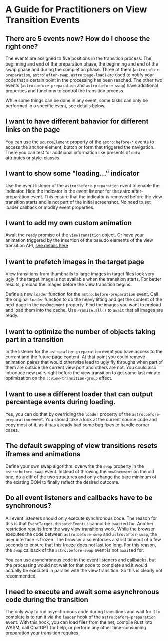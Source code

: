 # A Guide for Practitioners on View Transition Events

## There are 5 events now? How do I choose the right one?

The events are assigned to five positions in the transition process: The beginning and end of the preparation phase, the beginning and end of the swap phase and during the completion phase. Three of them (`astro:after-preparation`, `astro:after-swap`, `astro:page-load`) are used to notify your code that a certain point in the processing has been reached. The other two events (`astro:before-preparation` and `astro:before-swap`) have additional properties and functions to control the transition process.

While some things can be done in any event, some tasks can only be performed in a specific event, see details below.

## I want to have different bahavior for different links on the page

You can use the `sourceElement` property of the `astro:before-*` events to access the anchor element, button or form that triggered the navigation. There you can test for additional information like presents of `data-` attributes or style-classes.

## I want to show some "loading..." indicator

Use the event listener of the `astro:before-preparation` event to enable the indicator. Hide the indicator in the event listener for the astro:after-preparation event. This ensure that the indicator is removed before the view transition starts and is not part of the initial screenshot. No need to set loader callback or modify event properties.

## I want to add my own custom animation

Await the `ready` promise of the `viewTransition` object. Or have your animation triggered by the insertion of the pseudo elements of the view transition API, [see details here](https://developer.chrome.com/docs/web-platform/view-transitions/)

## I want to prefetch images in the target page

View transitions from thumbnails to large images in target files look very ugly if the target image is not available when the transition starts. For better results, preload the images before the view transition begins.

Define a new `loader` function for the `astro:before-preparation` event. Call the original `loader` function to do the heavy lifting and get the content of the next page in the `newDocument` property. Find the images you want to preload and load them into the cache. Use `Promise.all()` to `await` that all images are ready.

## I want to optimize the number of objects taking part in a transition

In the listener for the `astro:after-preparation` event you have access to the current and the future page content. At that point you could remove animation paires that would otherwise lead to ugly fly throughs when part of them are outside the current view port and others are not. You could also introduce new pairs right before the view transition to get some last minute optimization on the `::view-transition-group` effect.

## I want to use a different loader that can output percentage events during loading.

Yes, you can do that by overriding the `loader` property of the `astro:before-preparation` event. You should take a look at the current source code and copy most of it, as it has already had some bug fixes to handle corner cases.

## The default swapping of view transitions resets iframes and animations

Define your own swap algorithm: overwrite the `swap` property in the `astro:before-swap` event. Instead of throwing the `newDocument` on the old one, do a diff of the two structures and only change the bare minimum of the existing DOM to finally reflect the desired outcome.

## Do all event listeners and callbacks have to be synchronous?

All event listeners should only execute synchronous code. The reason for this is that `EventTarget.dispatchEvent()` cannot be `await`ed for. Another restriction results from the way view transitions work. While the browser executes the code between `astro:before-swap` and `astro:after-swap`, the user interface is frozen. The browser also enforces a strict timeout of a few seconds to ensure that this freeze does not last too long. For this reason, the `swap` callback of the `astro:before-swap` event is not `await`ed for.

You can use asynchronous code in the event listeners and callbacks, but the processing would not wait for that code to complete and it would actually be executed in parallel with the view transition. So this is clearly not recommended.

## I need to execute and await some asynchronous code during the transition

The only way to run asynchronous code during transitions and wait for it to complete is to run it via the `loader` hook of the `astro:before-preparation` event. With this hook, you can load files from the net, compile Rust into WASM, call ChatGPT for help, or perform any other time-consuming preparation your transition requires.
